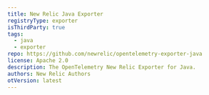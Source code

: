 ```yaml
---
title: New Relic Java Exporter
registryType: exporter
isThirdParty: true
tags:
  - java
  - exporter
repo: https://github.com/newrelic/opentelemetry-exporter-java
license: Apache 2.0
description: The OpenTelemetry New Relic Exporter for Java.
authors: New Relic Authors
otVersion: latest
---
```

